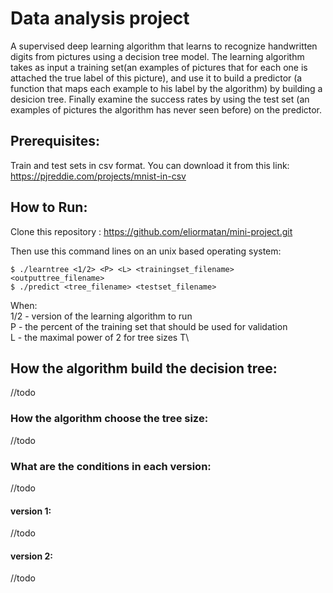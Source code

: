 # Data analysis project

A supervised deep learning algorithm that learns to recognize handwritten digits from pictures using a decision tree model.
The learning algorithm takes as input a training set(an examples of pictures that for each one is attached the true label of this picture), and use it to build a predictor (a function that maps each example to his label by the algorithm) by building a desicion tree. Finally examine the success rates by using the test set (an examples of pictures the algorithm has never seen before) on the predictor.

## Prerequisites:
Train and test sets in csv format. You can download it from this link: https://pjreddie.com/projects/mnist-in-csv

## How to Run:

Clone this repository : https://github.com/eliormatan/mini-project.git

Then use this command lines on an unix based operating system:

```
$ ./learntree <1/2> <P> <L> <trainingset_filename> <outputtree_filename> 
$ ./predict <tree_filename> <testset_filename>
```

When:\
1/2 - version of the learning algorithm to run\
P - the percent of the training set that should be used for validation\
L - the maximal power of 2 for tree sizes T\

## How the algorithm build the decision tree:
//todo

### How the algorithm choose the tree size:
//todo

### What are the conditions in each version:
//todo

#### version 1:
//todo

#### version 2: 
//todo

